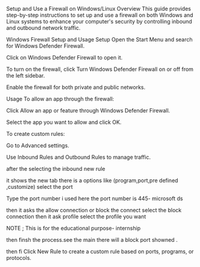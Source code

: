 Setup and Use a Firewall on Windows/Linux
Overview
This guide provides step-by-step instructions to set up and use a firewall on both Windows and Linux systems to enhance your computer's security by controlling inbound and outbound network traffic.

Windows Firewall Setup and Usage
Setup
Open the Start Menu and search for Windows Defender Firewall.

Click on Windows Defender Firewall to open it.

To turn on the firewall, click Turn Windows Defender Firewall on or off from the left sidebar.

Enable the firewall for both private and public networks.

Usage
To allow an app through the firewall:

Click Allow an app or feature through Windows Defender Firewall.

Select the app you want to allow and click OK.

To create custom rules:

Go to Advanced settings.

Use Inbound Rules and Outbound Rules to manage traffic.

after the selecting the inbound new rule 

it shows the new tab there is a options like (program,port,pre defined ,customize) select the port 

Type the port number i used here the port number is 445- microsoft ds

then it asks the allow connection or block the connect select  the block connection then it ask profile select the profile you want 

NOTE ; This is for the educational purpose- internship 

then finsh the process.see the main there will a block port showned .

then fi
Click New Rule to create a custom rule based on ports, programs, or protocols.
                                        
